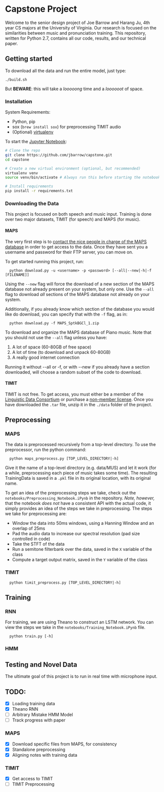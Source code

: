 # Capstone Project

Welcome to the senior design project of Joe Barrow and Harang Ju, 4th year CS majors at the University of Virginia. Our research is focused on the similarities between music and pronunciation training. This repository, written for Python 2.7, contains all our code, results, and our technical paper.

## Getting started

To download all the data and run the entire model, just type:

```
./build.sh
```

But __BEWARE__: this will take a _looooong_ time and a _loooooot_ of space.

### Installation

System Requirements:

- Python, pip
- sox (`brew install sox`) for preprocessing TIMIT audio
- (Optional) [virtualenv](https://virtualenv.pypa.io/en/latest/)

To start the [Jupyter Notebook](https://jupyter.org/index.html):

```bash
# Clone the repo
git clone https://github.com/jbarrow/capstone.git
cd capstone

# Create a new virtual environment (optional, but recommended)
virtualenv venv
source venv/bin/activate # Always run this before starting the notebook

# Install requirements
pip install -r requirements.txt
```

### Downloading the Data

This project is focused on both speech and music input. Training is done over two major datasets, TIMIT (for speech) and MAPS (for music).

#### MAPS

The very first step is to [contact the nice people in charge of the MAPS database](http://www.tsi.telecom-paristech.fr/aao/en/2010/07/08/maps-database-a-piano-database-for-multipitch-estimation-and-automatic-transcription-of-music/) in order to get access to the data. Once they have sent you a username and password for their FTP server, you can move on. 

To get started running this project, run:

```
  python download.py -u <username> -p <password> [--all|--new|-h|-f [FILENAME]]
```

Using the `--new` flag will force the download of a new section of the MAPS database not already present on your system, but only one. Use the `--all` flag to download *all* sections of the MAPS database not already on your system.

Additionally, if you already know which section of the database you would like do download, you can specify that with the `-f` flag, as in:

```
  python download.py -f MAPS_SptkBGCl_1.zip
```

To download and organize the MAPS database of Piano music. Note that you should not use the `--all` flag unless you have:
1. A lot of space (60-80GB of free space)
2. A lot of time (to download and unpack 60-80GB)
3. A really good internet connection

Running it without --all or -f, or with --new if you already have a section downloaded, will choose a random subset of the code to download. 

#### TIMIT

TIMIT is not free. To get access, you must either be a member of the [Linguistic Data Consortium](https://www.ldc.upenn.edu) or purchase a [non-member license](https://catalog.ldc.upenn.edu/LDC93S1). Once you have downloaded the `.tar` file, unzip it in the `./data` folder of the project.

## Preprocessing

### MAPS

The data is preprocessed recursively from a top-level directory. To use the preprocessor, run the python command:

```
  python maps_preprocess.py [TOP_LEVEL_DIRECTORY|-h]
```

Give it the name of a top-level directory (e.g. data/MUS) and let it work (for a while, preprocessing each piece of music takes some time). The resulting TrainingData is saved in a `.pkl` file in its original location, with its original name.

To get an idea of the preprocessing steps we take, check out the `notebooks/Preprocessing_Notebook.iPynb` in the repository. *Note, however,* that the notebook *does not* have a consistent API with the actual code, it simply provides an idea of the steps we take in preprocessing. The steps we take for preprocessing are:

- Window the data into 50ms windows, using a Hanning Window and an overlap of 25ms
- Pad the audio data to increase our spectral resolution (pad size controlled in code)
- Take the STFT of the data
- Run a semitone filterbank over the data, saved in the `X` variable of the class
- Compute a target output matrix, saved in the `Y` variable of the class

### TIMIT

```
  python timit_preprocess.py [TOP_LEVEL_DIRECTORY|-h]
```

## Training

### RNN

For training, we are using Theano to construct an LSTM network. You can view the steps we take in the `notebooks/Training_Notebook.iPynb` file.

```
  python train.py [-h]
```

### HMM

## Testing and Novel Data

The ultimate goal of this project is to run in real time with microphone input.

## TODO:

- [x] Loading training data
- [x] Theano RNN
- [ ] Arbitrary Mistake HMM Model
- [ ] Track progress with paper

### MAPS
- [x] Download specific files from MAPS, for consistency
- [x] Standalone preprocessing
- [x] Aligning notes with training data

### TIMIT
- [x] Get access to TIMIT
- [ ] TIMIT Preprocessing
